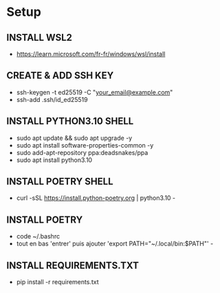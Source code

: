 # Setup

## INSTALL WSL2
  - https://learn.microsoft.com/fr-fr/windows/wsl/install

## CREATE & ADD SSH KEY
  - ssh-keygen -t ed25519 -C "your_email@example.com"
  - ssh-add .ssh/id_ed25519


## INSTALL PYTHON3.10 SHELL
  - sudo apt update && sudo apt upgrade -y
  - sudo apt install software-properties-common -y
  - sudo add-apt-repository ppa:deadsnakes/ppa
  - sudo apt install python3.10

## INSTALL POETRY SHELL
  - curl -sSL https://install.python-poetry.org | python3.10 -

## INSTALL POETRY
  - code ~/.bashrc
  - tout en bas 'entrer' puis ajouter 'export PATH="~/.local/bin:$PATH"' -

## INSTALL REQUIREMENTS.TXT
  - pip install -r requirements.txt
